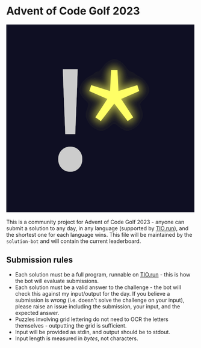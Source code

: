 # Advent of Code Golf 2023

![Advent of Code Golf icon](./advent-of-code-golf.png)

This is a community project for Advent of Code Golf 2023 - anyone can submit a solution to any day, in any language (supported by [TIO.run](https://tio.run)), and the shortest one for each language wins. This file will be maintained by the `solution-bot` and will contain the current leaderboard.

## Submission rules

- Each solution must be a full program, runnable on [TIO.run](https://tio.run) - this is how the bot will evaluate submissions.
- Each solution must be a valid answer to the challenge - the bot will check this against my input/output for the day. If you believe a submission is *wrong* (i.e. doesn't solve the challenge on your input), please raise an issue including the submission, your input, and the expected answer.
- Puzzles involving grid lettering do not need to OCR the letters themselves - outputting the grid is sufficient.
- Input will be provided as stdin, and output should be to stdout.
- Input length is measured in *bytes*, not characters.
